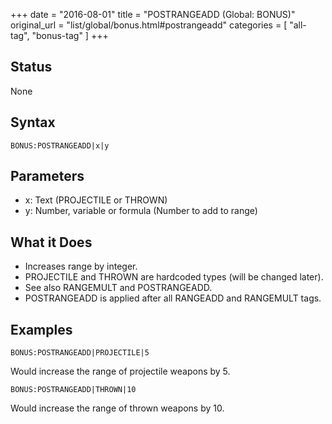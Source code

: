 +++
date = "2016-08-01"
title = "POSTRANGEADD (Global: BONUS)"
original_url = "list/global/bonus.html#postrangeadd"
categories = [ "all-tag", "bonus-tag" ]
+++

## Status

None

## Syntax

`BONUS:POSTRANGEADD|x|y`

## Parameters

-   x: Text (PROJECTILE or THROWN)
-   y: Number, variable or formula (Number to add
    to range)



What it Does
------------

-   Increases range by integer.
-   PROJECTILE and THROWN are hardcoded types (will be changed later).
-   See also RANGEMULT and POSTRANGEADD.
-   POSTRANGEADD is applied after all RANGEADD and RANGEMULT tags.

Examples
--------

`BONUS:POSTRANGEADD|PROJECTILE|5`

Would increase the range of projectile weapons by 5.

`BONUS:POSTRANGEADD|THROWN|10`

Would increase the range of thrown weapons by 10.

